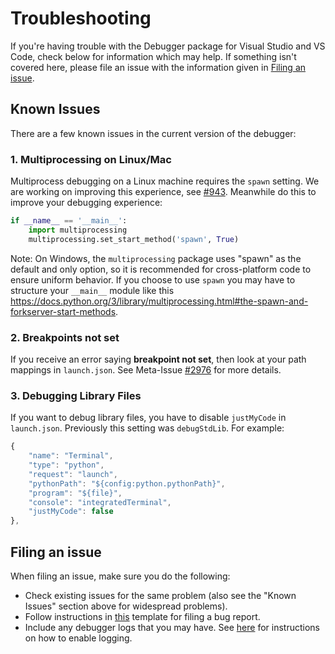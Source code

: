 # Troubleshooting

If you're having trouble with the Debugger package for Visual Studio and VS Code, check below for information which
may help. If something isn't covered here, please file an issue with the information given
in [Filing an issue](#filing-an-issue).

## Known Issues

There are a few known issues in the current version of the debugger:
### 1. Multiprocessing on Linux/Mac
 Multiprocess debugging on a Linux machine requires the `spawn` setting. We are working on improving this experience, see [#943](https://github.com/Microsoft/ptvsd/issues/943). Meanwhile do this to improve your debugging experience:
```py
if __name__ == '__main__':
    import multiprocessing
    multiprocessing.set_start_method('spawn', True)
```
Note: On Windows, the `multiprocessing` package uses "spawn" as the default and only option, so it is recommended for cross-platform code to ensure uniform behavior. If you choose to use `spawn` you may have to structure your `__main__` module like this https://docs.python.org/3/library/multiprocessing.html#the-spawn-and-forkserver-start-methods.


### 2. Breakpoints not set
If you receive an error saying **breakpoint not set**, then look at your path mappings in `launch.json`. See Meta-Issue [#2976](https://github.com/Microsoft/vscode-python/issues/2976) for more details. 

### 3. Debugging Library Files
If you want to debug library files, you have to disable `justMyCode` in `launch.json`. Previously this setting was `debugStdLib`. For example:
```js
{
    "name": "Terminal",
    "type": "python",
    "request": "launch",
    "pythonPath": "${config:python.pythonPath}",
    "program": "${file}",
    "console": "integratedTerminal",
    "justMyCode": false
},
```

## Filing an issue

When filing an issue, make sure you do the following:

- Check existing issues for the same problem (also see the "Known Issues" section above for widespread problems).
- Follow instructions in [this](https://github.com/Microsoft/ptvsd/blob/master/.github/ISSUE_TEMPLATE/bug_report.md) template for filing a bug report.
- Include any debugger logs that you may have. See [here](https://github.com/Microsoft/ptvsd#debugger-logging) for instructions on how to enable logging.
